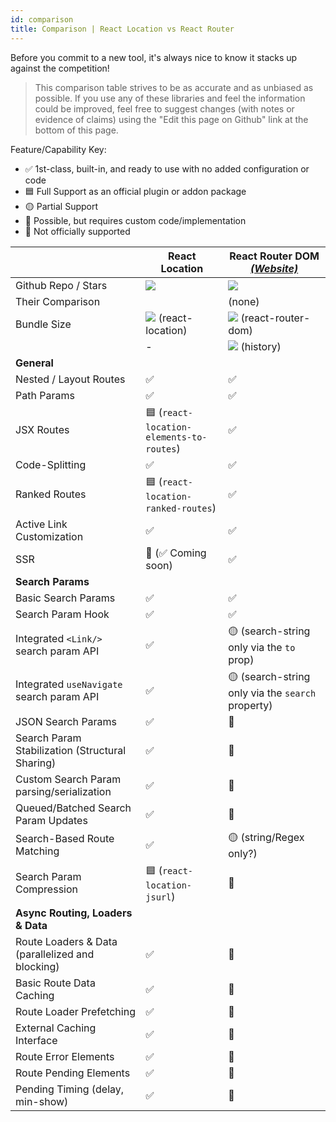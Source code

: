 ```yaml
---
id: comparison
title: Comparison | React Location vs React Router
---
```


Before you commit to a new tool, it's always nice to know it stacks up against the competition!

> This comparison table strives to be as accurate and as unbiased as possible. If you use any of these libraries and feel the information could be improved, feel free to suggest changes (with notes or evidence of claims) using the "Edit this page on Github" link at the bottom of this page.

Feature/Capability Key:

- ✅ 1st-class, built-in, and ready to use with no added configuration or code
- 🟦 Full Support as an official plugin or addon package
- 🟡 Partial Support
- 🔶 Possible, but requires custom code/implementation
- 🛑 Not officially supported

|                                                  | React Location                                                | React Router DOM [_(Website)_][react-router]                |
| ------------------------------------------------ | ------------------------------------------------------------- | ----------------------------------------------------------- |
| Github Repo / Stars                              | [![][stars-react-location]][gh-react-location]                | [![][stars-react-router]][gh-react-router]                  |
| Their Comparison                                 |                                                               | (none)                                                      |
| Bundle Size                                      | [![][bp-react-location]][bpl-react-location] (react-location) | [![][bp-react-router]][bpl-react-router] (react-router-dom) |
|                                                  | -                                                             | [![][bp-history]][bpl-history] (history)                    |
| **General**                                      |                                                               |                                                             |
| Nested / Layout Routes                           | ✅                                                            | ✅                                                          |
| Path Params                                      | ✅                                                            | ✅                                                          |
| JSX Routes                                       | 🟦 (`react-location-elements-to-routes`)                      | ✅                                                          |
| Code-Splitting                                   | ✅                                                            | ✅                                                          |
| Ranked Routes                                    | 🟦 (`react-location-ranked-routes`)                           | ✅                                                          |
| Active Link Customization                        | ✅                                                            | ✅                                                          |
| SSR                                              | 🔶 (✅ Coming soon)                                           | ✅                                                          |
| **Search Params**                                |                                                               |                                                             |
| Basic Search Params                              | ✅                                                            | ✅                                                          |
| Search Param Hook                                | ✅                                                            | ✅                                                          |
| Integrated `<Link/>` search param API            | ✅                                                            | 🟡 (search-string only via the `to` prop)                   |
| Integrated `useNavigate` search param API        | ✅                                                            | 🟡 (search-string only via the `search` property)           |
| JSON Search Params                               | ✅                                                            | 🔶                                                          |
| Search Param Stabilization (Structural Sharing)  | ✅                                                            | 🔶                                                          |
| Custom Search Param parsing/serialization        | ✅                                                            | 🔶                                                          |
| Queued/Batched Search Param Updates              | ✅                                                            | 🛑                                                          |
| Search-Based Route Matching                      | ✅                                                            | 🟡 (string/Regex only?)                                     |
| Search Param Compression                         | 🟦 (`react-location-jsurl`)                                   | 🔶                                                          |
| **Async Routing, Loaders & Data**                |                                                               |                                                             |
| Route Loaders & Data (parallelized and blocking) | ✅                                                            | 🛑                                                          |
| Basic Route Data Caching                         | ✅                                                            | 🛑                                                          |
| Route Loader Prefetching                         | ✅                                                            | 🛑                                                          |
| External Caching Interface                       | ✅                                                            | 🛑                                                          |
| Route Error Elements                             | ✅                                                            | 🛑                                                          |
| Route Pending Elements                           | ✅                                                            | 🛑                                                          |
| Pending Timing (delay, min-show)                 | ✅                                                            | 🛑                                                          |

<!-- ### Notes

> **<sup>1</sup> stuff** -->

<!-- -->

[bp-react-location]: https://badgen.net/bundlephobia/minzip/react-location?label=💾
[bpl-react-location]: https://bundlephobia.com/result?p=react-location
[gh-react-location]: https://github.com/tannerlinsley/react-location
[stars-react-location]: https://img.shields.io/github/stars/tannerlinsley/react-location?label=%F0%9F%8C%9F

<!-- -->

[react-router]: https://github.com/remix-run/react-router
[bp-react-router]: https://badgen.net/bundlephobia/minzip/react-router-dom?label=💾
[bp-history]: https://badgen.net/bundlephobia/minzip/history?label=💾
[gh-react-router]: https://github.com/remix-run/react-router
[stars-react-router]: https://img.shields.io/github/stars/remix-run/react-router?label=%F0%9F%8C%9F
[bpl-react-router]: https://bundlephobia.com/result?p=react-router-dom
[bpl-history]: https://bundlephobia.com/result?p=history

<!-- -->
